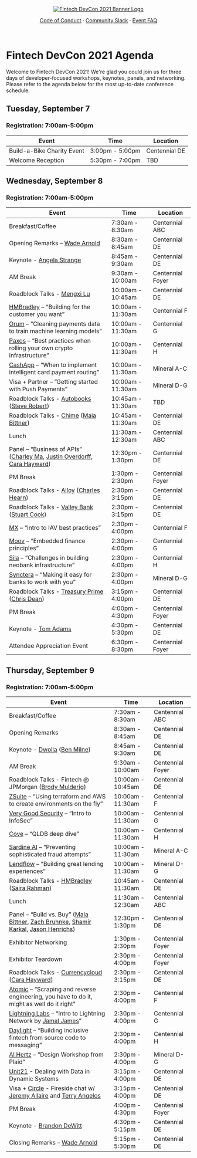 <div align="center">

[![Fintech DevCon 2021 Banner Logo](https://user-images.githubusercontent.com/20115216/123452729-90bac480-d593-11eb-9480-916298dca6f2.png)](https://fintechdevcon.io/)
    
<a href="https://fintechdevcon.io/code-of-conduct/">Code of Conduct</a>
·
<a href="https://slack.moov.io/">Community Slack</a>
·
<a href="https://fintechdevcon.io/faq/">Event FAQ</a>
</p>

<br>
</div>

# Fintech DevCon 2021 Agenda
Welcome to Fintech DevCon 2021! We're glad you could join us for three days of developer-focused workshops, keynotes, panels, and networking. Please refer to the agenda below for the most up-to-date conference schedule.

## Tuesday, September 7
### Registration: 7:00am-5:00pm
| Event             | Time            | Location         |
|-------------------|-----------------|------------------|
| Build-a-Bike Charity Event      | 3:00pm - 5:00pm | Centennial DE    |
| Welcome Reception | 5:30pm - 7:00pm | TBD              |


## Wednesday, September 8
### Registration: 7:00am-5:00pm
| Event                                                                                                                                   | Time              | Location         |
|-----------------------------------------------------------------------------------------------------------------------------------------|-------------------|------------------|
| Breakfast/Coffee                                                                                                                        | 7:30am - 8:30am   | Centennial ABC   |
| Opening Remarks – [Wade Arnold](https://www.linkedin.com/in/wadearnold/)                                                                                                           | 8:30am - 8:45am   | Centennial DE    |
| Keynote - [Angela Strange](https://fintechdevcon.io/speakers/angela-strange/)                                                     | 8:45am - 9:30am   | Centennial DE    |
| AM Break                                                                                                                                | 9:30am - 10:00am  | Centennial Foyer |
| Roadblock Talks - [Mengxi Lu](https://fintechdevcon.io/speakers/mengxi-lu/)                                                                                       | 10:00am - 10:45am | Centennial DE    |
| [HMBradley](https://www.hmbradley.com/) – “Building for the customer you want”                                                          | 10:00am - 11:30am | Centennial F     |
| [Orum](https://orum.io/) – “Cleaning payments data to train machine learning models”                                                    | 10:00am - 11:30am | Centennial G     |
| [Paxos](https://www.paxos.com/) – “Best practices when rolling your own crypto infrastructure”                                          | 10:00am - 11:30am | Centennial H     |
| [CashApp](https://cash.app/) – “When to implement intelligent card payment routing”                                                     | 10:00am - 11:30am | Mineral A-C      |
| Visa + Partner – ”Getting started with Push Payments”                                                                                   | 10:00am - 11:30am | Mineral D-G      |
| Roadblock Talks - [Autobooks](https://www.autobooks.co/) ([Steve Robert](https://fintechdevcon.io/speakers/steve-robert/))                                                                | 10:45am - 11:30am | TBD              |
| Roadblock Talks - [Chime](https://www.chime.com/) ([Maia Bittner](https://fintechdevcon.io/speakers/maia-bittner/))                                                                        | 10:45am - 11:30am | Centennial DE    |
| Lunch                                                                                                                                   | 11:30am - 12:30am | Centennial ABC   |
| Panel – “Business of APIs” ([Charley Ma](https://fintechdevcon.io/speakers/charley-ma/), [Justin Overdorff](https://fintechdevcon.io/speakers/justin-overdorff/), [Cara Hayward](https://fintechdevcon.io/speakers/cara-hayward/)) | 12:30pm - 1:30pm  | Centennial DE    |
| PM Break                                                                                                                                | 1:30pm - 2:30pm   | Centennial Foyer |
| Roadblock Talks - [Alloy](https://www.alloy.com/) ([Charles Hearn](https://fintechdevcon.io/speakers/charles-hearn/))                                                                       | 2:30pm - 3:15pm   | Centennial DE    |
| Roadblock Talks - [Valley Bank](https://www.valley.com/) ([Stuart Cook](https://fintechdevcon.io/speakers/stuart-cook/))                                                                  | 2:30pm - 3:15pm   | Centennial DE    |
| [MX](https://www.mx.com/) – “Intro to IAV best practices”                                                                             | 2:30pm - 4:00pm   | Centennial F     |
| [Moov](https://moov.io/) – “Embedded finance principles”                                                                                | 2:30pm - 4:00pm   | Centennial G     |
| [Sila](https://silamoney.com/) – “Challenges in building neobank infrastructure”                                                        | 2:30pm - 4:00pm   | Centennial H     |
| [Synctera](https://www.synctera.com/) – “Making it easy for banks to work with you”                                                     | 2:30pm - 4:00pm   | Mineral D-G      |
| Roadblock Talks - [Treasury Prime](https://www.treasuryprime.com/) ([Chris Dean](https://fintechdevcon.io/speakers/chris-dean/))                                                         | 3:15pm - 4:00pm   | Centennial DE    |
| PM Break                                                                                                                                | 4:00pm - 4:30pm   | Centennial Foyer |
| Keynote - [Tom Adams](https://fintechdevcon.io/speakers/tom-adams/)                                                                                                                     | 4:30pm - 5:30pm   | Centennial DE    |
| Attendee Appreciation Event                                                                                                             | 6:30pm - 8:30pm   | Centennial Foyer |


## Thursday, September 9
### Registration: 7:00am-5:00pm
| Event                                                                                                                                       | Time              | Location         |
|---------------------------------------------------------------------------------------------------------------------------------------------|-------------------|------------------|
| Breakfast/Coffee                                                                                                                            | 7:30am - 8:30am   | Centennial ABC   |
| Opening Remarks                                                                                                                             | 8:30am - 8:45am   | Centennial DE    |
| Keynote - [Dwolla](https://www.dwolla.com/) ([Ben Milne](https://fintechdevcon.io/speakers/ben-milne/))                                                          | 8:45am - 9:30am   | Centennial DE    |
| AM Break                                                                                                                                    | 9:30am - 10:00am  | Centennial Foyer |
| Roadblock Talks - Fintech @ JPMorgan ([Brody Mulderig](https://fintechdevcon.io/speakers/brody-mulderig/))                                                                                       | 10:00am - 10:45am | Centennial DE    |
| [ZSuite](https://www.zsuitetech.com/) – “Using terraform and AWS to create environments on the fly”                                         | 10:00am - 11:30am | Centennial F     |
| [Very Good Security](https://www.verygoodsecurity.com/) – “Intro to InfoSec”                                                                | 10:00am - 11:30am | Centennial G     |
| [Cove](cove.io) – “QLDB deep dive”                                                                                                          | 10:00am - 11:30am | Centennial H     |
| [Sardine AI](https://www.sardine.ai/) – “Preventing sophisticated fraud attempts”                                                           | 10:00am - 11:30am | Mineral A-C      |
| [Lendflow](https://www.lendflow.io/) – ”Building great lending experiences”                                                                 | 10:00am - 11:30am | Mineral D-G      |
| Roadblock Talks - [HMBradley](https://www.hmbradley.com/) ([Saira Rahman](https://fintechdevcon.io/speakers/saira-rahman/))                                                                    | 10:45am - 11:30am | Centennial DE    |
| Lunch                                                                                                                                       | 11:30am - 12:30am | Centennial ABC   |
| Panel – “Build vs. Buy” ([Maia Bittner](https://fintechdevcon.io/speakers/maia-bittner/), [Zach Bruhnke](https://fintechdevcon.io/speakers/zach-bruhnke/), [Shamir Karkal](https://fintechdevcon.io/speakers/shamir-karkal/), [Jason Henrichs](https://fintechdevcon.io/speakers/jason-henrichs/)) | 12:30pm - 1:30pm  | Centennial DE    |
| Exhibitor Networking                                                                                                                        | 1:30pm - 2:30pm   | Centennial Foyer |
| Exhibitor Teardown                                                                                                                         | 2:30pm - 4:00pm   | Centennial Foyer |
| Roadblock Talks - [Currencycloud](https://www.currencycloud.com/) ([Cara Hayward](https://fintechdevcon.io/speakers/cara-hayward/))                                                            | 2:30pm - 3:15pm   | Centennial DE    |
| [Atomic](https://atomic.vc/) – “Scraping and reverse engineering, you have to do it, might as well do it right"                                              | 2:30pm - 4:00pm   | Centennial F     |
| [Lightning Labs](https://lightning.engineering/) – “Intro to Lightning Network by [Jamal James](https://twitter.com/jamaljsr)”                                                  | 2:30pm - 4:00pm   | Centennial G     |
| [Daylight](https://joindaylight.com/) – “Building inclusive fintech from source code to messaging”                                          | 2:30pm - 4:00pm   | Centennial H     |
| [Al Hertz](https://hey.al/) – “Design Workshop from Plaid”                                                                                  | 2:30pm - 4:00pm   | Mineral D-G      |
| [Unit21](https://www.unit21.ai/) - Dealing with Data in Dynamic Systems                                                                     | 3:15pm - 4:00pm   | Centennial DE    |
| Visa + [Circle](https://www.circle.com/en/) - Fireside chat w/ [Jeremy Allaire](https://fintechdevcon.io/speakers/jeremy-allaire/) and [Terry Angelos](https://fintechdevcon.io/speakers/terry-angelos/)                                               | 3:15pm - 4:00pm   | Centennial DE    |
| PM Break                                                                                                                                    | 4:00pm - 4:30pm   | Centennial Foyer |
| Keynote - [Brandon DeWitt](https://fintechdevcon.io/speakers/brandon-dewitt/)                                                      | 4:30pm - 5:15pm   | Centennial DE    |
| Closing Remarks – [Wade Arnold](https://www.linkedin.com/in/wadearnold/)                                                                                                               | 5:15pm - 5:30pm   | Centennial DE    |



